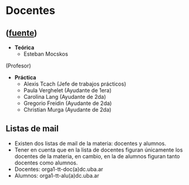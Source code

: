 # Docentes
([fuente](https://campus.exactas.uba.ar/course/view.php?id=997&section=7))
---
  - **Teórica**
      - Esteban Mocskos 

(Profesor)

  - **Práctica**
      - Alexis Tcach (Jefe de trabajos prácticos)
      - Paula Verghelet (Ayudante de 1era)
      - Carolina Lang (Ayudante de 2da)
      - Gregorio Freidin (Ayudante de 2da)
      - Christian Murga (Ayudante de 2da)

## Listas de mail

  - Existen dos listas de mail de la materia: docentes y alumnos.
  - Tener en cuenta que en la lista de docentes figuran únicamente los docentes de la materia, en cambio, en la de alumnos figuran tanto docentes como alumnos.
  - Docentes: orga1-tt-doc(a)dc.uba.ar
  - Alumnos: orga1-tt-alu(a)dc.uba.ar

